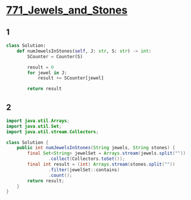 # [771_Jewels_and_Stones](https://leetcode.com/problems/jewels-and-stones/)

## 1

```python
class Solution:
    def numJewelsInStones(self, J: str, S: str) -> int:
        SCounter = Counter(S)

        result = 0
        for jewel in J:
            result += SCounter[jewel]

        return result
```

## 2

```java
import java.util.Arrays;
import java.util.Set;
import java.util.stream.Collectors;

class Solution {
    public int numJewelsInStones(String jewels, String stones) {
        final Set<String> jewelSet = Arrays.stream(jewels.split(""))
                .collect(Collectors.toSet());
        final int result = (int) Arrays.stream(stones.split(""))
                .filter(jewelSet::contains)
                .count();
        return result;
    }
}
```
